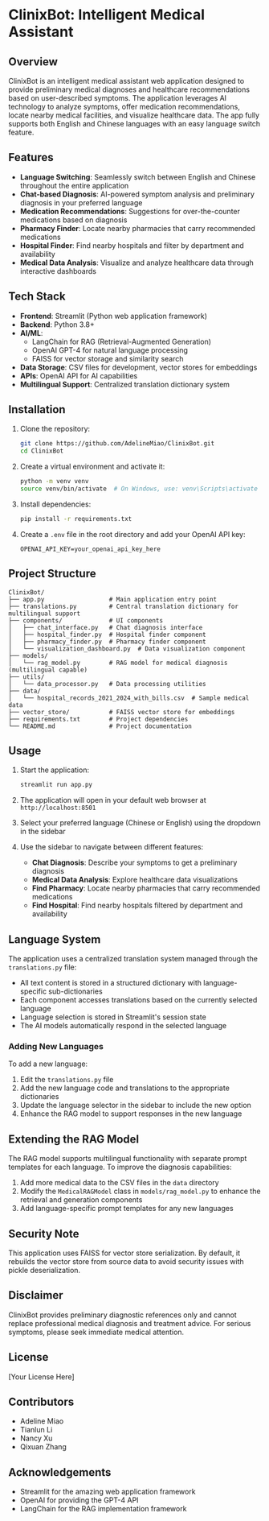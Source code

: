 # ClinixBot: Intelligent Medical Assistant



## Overview

ClinixBot is an intelligent medical assistant web application designed to provide preliminary medical diagnoses and healthcare recommendations based on user-described symptoms. The application leverages AI technology to analyze symptoms, offer medication recommendations, locate nearby medical facilities, and visualize healthcare data. The app fully supports both English and Chinese languages with an easy language switch feature.

## Features

- **Language Switching**: Seamlessly switch between English and Chinese throughout the entire application
- **Chat-based Diagnosis**: AI-powered symptom analysis and preliminary diagnosis in your preferred language
- **Medication Recommendations**: Suggestions for over-the-counter medications based on diagnosis
- **Pharmacy Finder**: Locate nearby pharmacies that carry recommended medications
- **Hospital Finder**: Find nearby hospitals and filter by department and availability
- **Medical Data Analysis**: Visualize and analyze healthcare data through interactive dashboards

## Tech Stack

- **Frontend**: Streamlit (Python web application framework)
- **Backend**: Python 3.8+
- **AI/ML**: 
  - LangChain for RAG (Retrieval-Augmented Generation)
  - OpenAI GPT-4 for natural language processing
  - FAISS for vector storage and similarity search
- **Data Storage**: CSV files for development, vector stores for embeddings
- **APIs**: OpenAI API for AI capabilities
- **Multilingual Support**: Centralized translation dictionary system

## Installation

1. Clone the repository:
   ```bash
   git clone https://github.com/AdelineMiao/ClinixBot.git
   cd ClinixBot
   ```

2. Create a virtual environment and activate it:
   ```bash
   python -m venv venv
   source venv/bin/activate  # On Windows, use: venv\Scripts\activate
   ```

3. Install dependencies:
   ```bash
   pip install -r requirements.txt
   ```

4. Create a `.env` file in the root directory and add your OpenAI API key:
   ```
   OPENAI_API_KEY=your_openai_api_key_here
   ```

## Project Structure

```
ClinixBot/
├── app.py                  # Main application entry point
├── translations.py         # Central translation dictionary for multilingual support
├── components/             # UI components
│   ├── chat_interface.py   # Chat diagnosis interface
│   ├── hospital_finder.py  # Hospital finder component
│   ├── pharmacy_finder.py  # Pharmacy finder component
│   └── visualization_dashboard.py  # Data visualization component
├── models/
│   └── rag_model.py        # RAG model for medical diagnosis (multilingual capable)
├── utils/
│   └── data_processor.py   # Data processing utilities
├── data/
│   └── hospital_records_2021_2024_with_bills.csv  # Sample medical data
├── vector_store/           # FAISS vector store for embeddings
├── requirements.txt        # Project dependencies
└── README.md               # Project documentation
```

## Usage

1. Start the application:
   ```bash
   streamlit run app.py
   ```

2. The application will open in your default web browser at `http://localhost:8501`

3. Select your preferred language (Chinese or English) using the dropdown in the sidebar

4. Use the sidebar to navigate between different features:
   - **Chat Diagnosis**: Describe your symptoms to get a preliminary diagnosis
   - **Medical Data Analysis**: Explore healthcare data visualizations
   - **Find Pharmacy**: Locate nearby pharmacies that carry recommended medications
   - **Find Hospital**: Find nearby hospitals filtered by department and availability

## Language System

The application uses a centralized translation system managed through the `translations.py` file:

- All text content is stored in a structured dictionary with language-specific sub-dictionaries
- Each component accesses translations based on the currently selected language
- Language selection is stored in Streamlit's session state
- The AI models automatically respond in the selected language

### Adding New Languages

To add a new language:

1. Edit the `translations.py` file
2. Add the new language code and translations to the appropriate dictionaries
3. Update the language selector in the sidebar to include the new option
4. Enhance the RAG model to support responses in the new language

## Extending the RAG Model

The RAG model supports multilingual functionality with separate prompt templates for each language. To improve the diagnosis capabilities:

1. Add more medical data to the CSV files in the `data` directory
2. Modify the `MedicalRAGModel` class in `models/rag_model.py` to enhance the retrieval and generation components
3. Add language-specific prompt templates for any new languages

## Security Note

This application uses FAISS for vector store serialization. By default, it rebuilds the vector store from source data to avoid security issues with pickle deserialization.

## Disclaimer

ClinixBot provides preliminary diagnostic references only and cannot replace professional medical diagnosis and treatment advice. For serious symptoms, please seek immediate medical attention.

## License

[Your License Here]

## Contributors

- Adeline Miao
- Tianlun Li
- Nancy Xu
- Qixuan Zhang

## Acknowledgements

- Streamlit for the amazing web application framework
- OpenAI for providing the GPT-4 API
- LangChain for the RAG implementation framework
